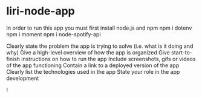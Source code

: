 # liri-node-app
In order to run this app you must first install 
node.js and npm
npm i dotenv
npm i moment
npm i node-spotify-api


Clearly state the problem the app is trying to solve (i.e. what is it doing and why)
Give a high-level overview of how the app is organized
Give start-to-finish instructions on how to run the app
Include screenshots, gifs or videos of the app functioning
Contain a link to a deployed version of the app
Clearly list the technologies used in the app
State your role in the app development

!